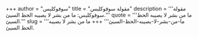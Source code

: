 +++
author = "سوفوكليس"
title = "مقولة سوفوكليس"
description = '''مقولة سوفوكليس: ما من بشر لا يصيبه الحظ السيئ.'''
quote = '''ما من بشر لا يصيبه الحظ السيئ.'''
slug = '''ما-من-بشر-لا-يصيبه-الحظ-السيئ'''
+++
ما من بشر لا يصيبه الحظ السيئ.
